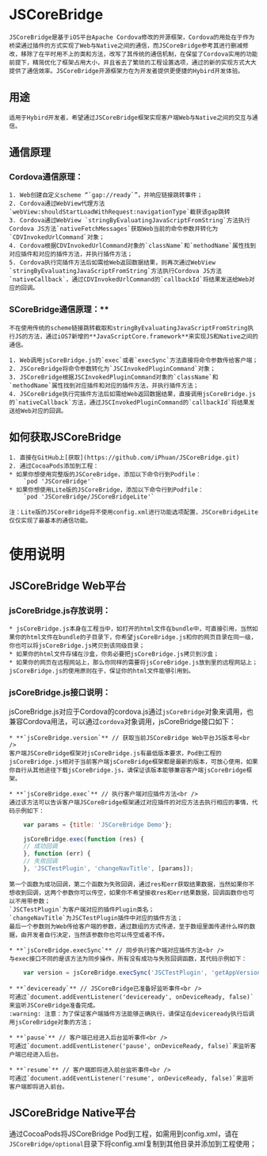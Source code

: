 <!--
# iPhuan Open Source
# JSCoreBridge
# Created by iPhuan on 2017/2/16.
# Copyright © 2017年 iPhuan. All rights reserved.
-->

JSCoreBridge
=============================================================
    JSCoreBridge是基于iOS平台Apache Cordova修改的开源框架，Cordova的用处在于作为桥梁通过插件的方式实现了Web与Native之间的通信，而JSCoreBridge参考其进行删减修改，移除了在平时用不上的类和方法，改写了其传统的通信机制，在保留了Cordova实用的功能前提下，精简优化了框架占用大小，并且省去了繁琐的工程设置选项，通过的新的实现方式大大提供了通信效率。JSCoreBridge开源框架力在为开发者提供更便捷的Hybird开发体验。


用途
-------------------------------------------------------------
    适用于Hybird开发者，希望通过JSCoreBridge框架实现客户端Web与Native之间的交互与通信。


通信原理
-------------------------------------------------------------
### Cordova通信原理：<br />

    1. Web创建自定义scheme “`gap://ready`”，并响应链接跳转事件；
    2. Cordova通过WebView代理方法`webView:shouldStartLoadWithRequest:navigationType`截获该gap跳转
    3. Cordova通过WebView `stringByEvaluatingJavaScriptFromString`方法执行Cordova JS方法`nativeFetchMessages`获取Web当前的命令参数并转化为`CDVInvokedUrlCommand`对象；
    4. Cordova根据CDVInvokedUrlCommand对象的`className`和`methodName`属性找到对应插件和对应的插件方法，并执行插件方法；
    5. Cordova执行完插件方法后如需给Web返回数据结果，则再次通过WebView `stringByEvaluatingJavaScriptFromString`方法执行Cordova JS方法`nativeCallback`，通过CDVInvokedUrlCommand的`callbackId`将结果发送给Web对应的回调。

### SCoreBridge通信原理：**

    不在使用传统的scheme链接跳转截取和stringByEvaluatingJavaScriptFromString执行JS的方法，通过iOS7新增的**JavaScriptCore.framework**来实现JS和Native之间的通信。

    1. Web调用jsCoreBridge.js的`exec`或者`execSync`方法直接将命令参数传给客户端；
    2. JSCoreBridge将命令参数转化为`JSCInvokedPluginCommand`对象；
    3. JSCoreBridge根据JSCInvokedPluginCommand对象的`className`和`methodName`属性找到对应插件和对应的插件方法，并执行插件方法；
    4. JSCoreBridge执行完插件方法后如需给Web返回数据结果，直接调用jsCoreBridge.js的`nativeCallback`方法，通过JSCInvokedPluginCommand的`callbackId`将结果发送给Web对应的回调。


如何获取JSCoreBridge
-------------------------------------------------------------
    1. 直接在GitHub上[获取](https://github.com/iPhuan/JSCoreBridge.git)
    2. 通过CocoaPods添加到工程：
    * 如果你想使用完整版的JSCoreBridge，添加以下命令行到Podfile：
        `pod 'JSCoreBridge'`
    * 如果你想使用Lite版的JSCoreBridge，添加以下命令行到Podfile：
        `pod 'JSCoreBridge/JSCoreBridgeLite'`

    注：Lite版的JSCoreBridge将不使用config.xml进行功能选项配置，JSCoreBridgeLite仅仅实现了最基本的通信功能。
  


使用说明
=============================================================

JSCoreBridge Web平台
-------------------------------------------------------------
### jsCoreBridge.js存放说明：<br />

    * jsCoreBridge.js本身在工程当中，如打开的html文件在bundle中，可直接引用，当然如果你的html文件在bundle的子目录下，你希望jsCoreBridge.js和你的网页目录在同一级，你也可以将jsCoreBridge.js拷贝到该同级目录；
    * 如果你的html文件存储在沙盒，你务必要把jsCoreBridge.js拷贝到沙盒；
    * 如果你的网页在远程网站上，那么你同样的需要将jsCoreBridge.js放到里的远程网站上；
    jsCoreBridge.js的使用原则在于，保证你的html文件能够引用到。


### jsCoreBridge.js接口说明：<br />

jsCoreBridge.js对应于Cordova的cordova.js通过`jsCoreBridge`对象来调用，也兼容Cordova用法，可以通过`cordova`对象调用，jsCoreBridge接口如下：

    * **`jsCoreBridge.version`** // 获取当前JSCoreBridge Web平台JS版本号<br />
    客户端JSCoreBridge框架对jsCoreBridge.js有最低版本要求，Pod到工程的jsCoreBridge.js相对于当前客户端jsCoreBridge框架都是最新的版本，可放心使用，如果你自行从其他途径下载jsCoreBridge.js，请保证该版本能够兼容客户端jsCoreBridge框架。

    * **`jsCoreBridge.exec`** // 执行客户端对应插件方法<br />
    通过该方法可以告诉客户端JSCoreBridge框架通过对应插件的对应方法去执行相应的事情，代码示例如下：
```javascript
    var params = {title: 'JSCoreBridge Demo'};

    jsCoreBridge.exec(function (res) {
    // 成功回调
    }, function (err) {
    // 失败回调
    }, 'JSCTestPlugin', 'changeNavTitle', [params]);
```


    第一个函数为成功回调，第二个函数为失败回调，通过res和err获取结果数据，当然如果你不想收到回调，这两个参数你可以传空，如果你不希望接收res和err结果数据，回调函数你也可以不用带参数；
    `JSCTestPlugin`为客户端对应的插件Plugin类名；
    `changeNavTitle`为JSCTestPlugin插件中对应的插件方法；
    最后一个参数则为Web传给客户端的参数，通过数组的方式传递，至于数组里面传递什么样的数据，由开发者自行决定，当然该参数你也可以传空或者不传。

    * **`jsCoreBridge.execSync`** // 同步执行客户端对应插件方法<br />
    与exec接口不同的是该方法为同步操作，所有没有成功与失败回调函数，其代码示例如下：
```javascript
    var version = jsCoreBridge.execSync('JSCTestPlugin', 'getAppVersionSync', null);
```


    * **`deviceready`** // JSCoreBridge已准备好监听事件<br />
    可通过`document.addEventListener('deviceready', onDeviceReady, false)`来监听JSCoreBridge准备完成。
    :warning: 注意：为了保证客户端插件方法能够正确执行，请保证在deviceready执行后调用jsCoreBridge对象的方法；

    * **`pause`** // 客户端已经进入后台监听事件<br />
    可通过`document.addEventListener('pause', onDeviceReady, false)`来监听客户端已经进入后台。

    * **`resume`** // 客户端即将进入前台监听事件<br />
    可通过`document.addEventListener('resume', onDeviceReady, false)`来监听客户端即将进入前台。



JSCoreBridge Native平台
-------------------------------------------------------------





通过CocoaPods将JSCoreBridge Pod到工程，如需用到config.xml，请在`JSCoreBridge/optional`目录下将config.xml复制到其他目录并添加到工程使用；




